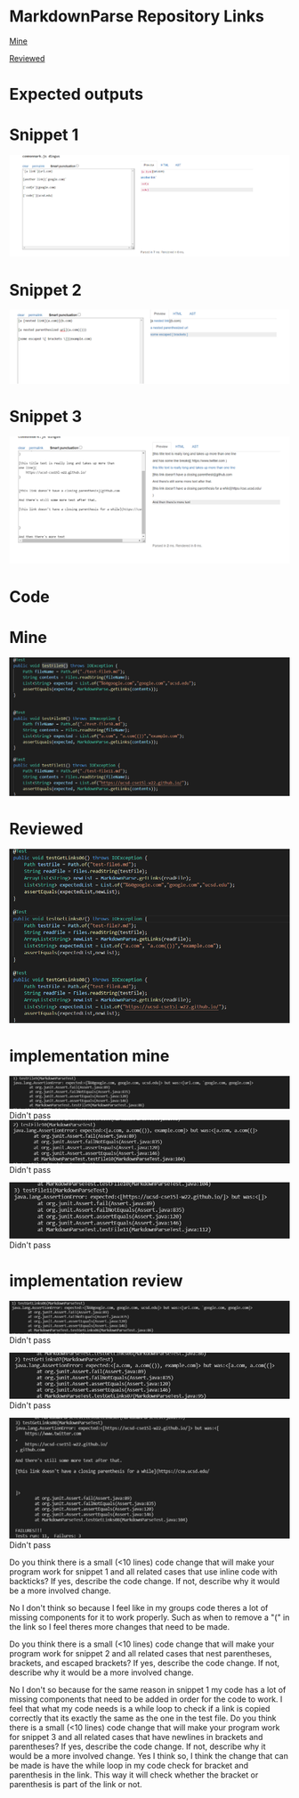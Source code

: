 # MarkdownParse Repository Links
[Mine](https://github.com/Andrewphanguyen/CSE15L-Panther.git) 


[Reviewed](https://github.com/annakkin/markdown-parse.git)

# Expected outputs
# Snippet 1
![alt text](snippet1.png)
# Snippet 2
![alt text](snippet2.png)
# Snippet 3
![alt text](snippet3.png)

# Code 

# Mine
![alt text](455.png)
# Reviewed
![alt text](456.png)


# implementation mine
![alt text](mine1.png)
Didn't pass
![alt text](mine2.png)
Didn't pass

![alt text](mine3.png)
Didn't pass


# implementation review
![alt text](review1.png)
Didn't pass

![alt text](review2.png)
Didn't pass

![alt text](review3.png)
Didn't pass


Do you think there is a small (<10 lines) code change that will make your program work for snippet 1 and all related cases that use inline code with backticks? If yes, describe the code change. If not, describe why it would be a more involved change.

No I don't think so because I feel like in my groups code theres a lot of missing components for it to work properly. Such as when to remove a "(" in the link so I feel theres more changes that need to be made.


Do you think there is a small (<10 lines) code change that will make your program work for snippet 2 and all related cases that nest parentheses, brackets, and escaped brackets? If yes, describe the code change. If not, describe why it would be a more involved change.

No I don't so because for the same reason in snippet 1 my code has a lot of missing components that need to be added in order for the code to work. I feel that what my code needs is a while loop to check if a link is copied correctly that its exactly the same as the one in the test file.
Do you think there is a small (<10 lines) code change that will make your program work for snippet 3 and all related cases that have newlines in brackets and parentheses? If yes, describe the code change. If not, describe why it would be a more involved change.
Yes I think so, I think the change that can be made is have the while loop in my code check for bracket and parenthesis in the link. This way it will check whether the bracket or parenthesis is part of the link or not.
